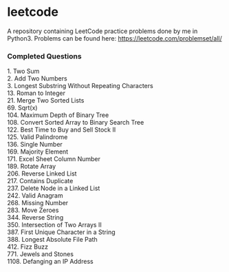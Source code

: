 # leetcode
A repository containing LeetCode practice problems done by me in Python3.
Problems can be found here: https://leetcode.com/problemset/all/

### Completed Questions
1\. Two Sum  
2\. Add Two Numbers  
3\. Longest Substring Without Repeating Characters  
13\. Roman to Integer   
21\. Merge Two Sorted Lists  
69\. Sqrt(x)  
104\. Maximum Depth of Binary Tree  
108\. Convert Sorted Array to Binary Search Tree  
122\. Best Time to Buy and Sell Stock II  
125\. Valid Palindrome  
136\. Single Number  
169\. Majority Element   
171\. Excel Sheet Column Number  
189\. Rotate Array  
206\. Reverse Linked List  
217\. Contains Duplicate    
237\. Delete Node in a Linked List  
242\. Valid Anagram  
268\. Missing Number  
283\. Move Zeroes  
344\. Reverse String  
350\. Intersection of Two Arrays II  
387\. First Unique Character in a String  
388\. Longest Absolute File Path  
412\. Fizz Buzz  
771\. Jewels and Stones  
1108\. Defanging an IP Address  
